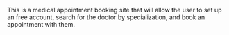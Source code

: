 This is a medical appointment booking site that will allow the user to set up an free account, search for the doctor by specialization, and book an appointment with them.
